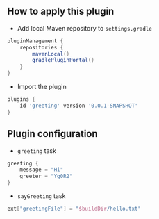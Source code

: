 ## How to apply this plugin

- Add local Maven repository to `settings.gradle`
```groovy
pluginManagement {
    repositories {
        mavenLocal()
        gradlePluginPortal()
    }
}
```

- Import the plugin
```groovy
plugins {
    id 'greeting' version '0.0.1-SNAPSHOT'
}
```

## Plugin configuration

- `greeting` task
```groovy
greeting {
    message = "Hi"
    greeter = "Yg0R2"
}
```
- `sayGreeting` task
```groovy
ext["greetingFile"] = "$buildDir/hello.txt"
```
